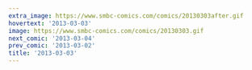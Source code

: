```yaml
---
extra_image: https://www.smbc-comics.com/comics/20130303after.gif
hovertext: '2013-03-03'
image: https://www.smbc-comics.com/comics/20130303.gif
next_comic: '2013-03-04'
prev_comic: '2013-03-02'
title: '2013-03-03'
---
```


